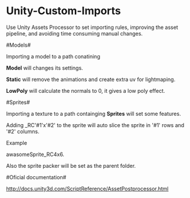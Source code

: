 # Unity-Custom-Imports
Use Unity Assets Processor to set importing rules, improving the asset pipeline, and avoiding time consuming manual changes. 

#Models#

Importing a model to a path conatining

**Model** will changes its settings. 

**Static** will remove the animations and create extra uv for lightmaping. 

**LowPoly** will calculate the normals to 0,  it gives a low poly effect. 

#Sprites#

Importing a texture to a path containging **Sprites** will set some features.

Adding _RC'#1'x'#2' to the sprite will auto slice the sprite in '#1' rows and '#2' columns.

Example

awasomeSprite_RC4x6. 

Also the sprite packer will be set as the parent folder. 

#Oficial documentation#

http://docs.unity3d.com/ScriptReference/AssetPostprocessor.html


